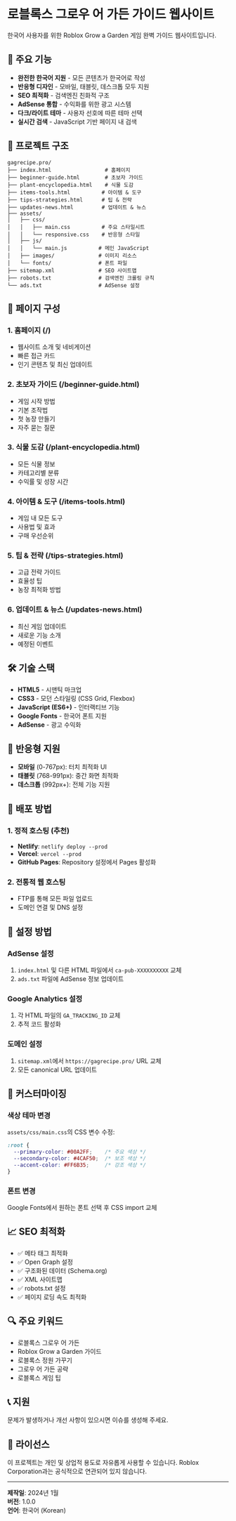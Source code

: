 # 로블록스 그로우 어 가든 가이드 웹사이트

한국어 사용자를 위한 Roblox Grow a Garden 게임 완벽 가이드 웹사이트입니다.

## 🌟 주요 기능

- **완전한 한국어 지원** - 모든 콘텐츠가 한국어로 작성
- **반응형 디자인** - 모바일, 태블릿, 데스크톱 모두 지원
- **SEO 최적화** - 검색엔진 친화적 구조
- **AdSense 통합** - 수익화를 위한 광고 시스템
- **다크/라이트 테마** - 사용자 선호에 따른 테마 선택
- **실시간 검색** - JavaScript 기반 페이지 내 검색

## 📁 프로젝트 구조

```
gagrecipe.pro/
├── index.html                 # 홈페이지
├── beginner-guide.html        # 초보자 가이드
├── plant-encyclopedia.html    # 식물 도감
├── items-tools.html          # 아이템 & 도구
├── tips-strategies.html      # 팁 & 전략
├── updates-news.html         # 업데이트 & 뉴스
├── assets/
│   ├── css/
│   │   ├── main.css          # 주요 스타일시트
│   │   └── responsive.css    # 반응형 스타일
│   ├── js/
│   │   └── main.js          # 메인 JavaScript
│   ├── images/              # 이미지 리소스
│   └── fonts/               # 폰트 파일
├── sitemap.xml              # SEO 사이트맵
├── robots.txt               # 검색엔진 크롤링 규칙
└── ads.txt                  # AdSense 설정
```

## 🎯 페이지 구성

### 1. 홈페이지 (/)
- 웹사이트 소개 및 네비게이션
- 빠른 접근 카드
- 인기 콘텐츠 및 최신 업데이트

### 2. 초보자 가이드 (/beginner-guide.html)
- 게임 시작 방법
- 기본 조작법
- 첫 농장 만들기
- 자주 묻는 질문

### 3. 식물 도감 (/plant-encyclopedia.html)
- 모든 식물 정보
- 카테고리별 분류
- 수익률 및 성장 시간

### 4. 아이템 & 도구 (/items-tools.html)
- 게임 내 모든 도구
- 사용법 및 효과
- 구매 우선순위

### 5. 팁 & 전략 (/tips-strategies.html)
- 고급 전략 가이드
- 효율성 팁
- 농장 최적화 방법

### 6. 업데이트 & 뉴스 (/updates-news.html)
- 최신 게임 업데이트
- 새로운 기능 소개
- 예정된 이벤트

## 🛠️ 기술 스택

- **HTML5** - 시맨틱 마크업
- **CSS3** - 모던 스타일링 (CSS Grid, Flexbox)
- **JavaScript (ES6+)** - 인터랙티브 기능
- **Google Fonts** - 한국어 폰트 지원
- **AdSense** - 광고 수익화

## 📱 반응형 지원

- **모바일** (0-767px): 터치 최적화 UI
- **태블릿** (768-991px): 중간 화면 최적화
- **데스크톱** (992px+): 전체 기능 지원

## 🚀 배포 방법

### 1. 정적 호스팅 (추천)
- **Netlify**: `netlify deploy --prod`
- **Vercel**: `vercel --prod`
- **GitHub Pages**: Repository 설정에서 Pages 활성화

### 2. 전통적 웹 호스팅
- FTP를 통해 모든 파일 업로드
- 도메인 연결 및 DNS 설정

## 🔧 설정 방법

### AdSense 설정
1. `index.html` 및 다른 HTML 파일에서 `ca-pub-XXXXXXXXXX` 교체
2. `ads.txt` 파일에 AdSense 정보 업데이트

### Google Analytics 설정
1. 각 HTML 파일의 `GA_TRACKING_ID` 교체
2. 추적 코드 활성화

### 도메인 설정
1. `sitemap.xml`에서 `https://gagrecipe.pro/` URL 교체
2. 모든 canonical URL 업데이트

## 🎨 커스터마이징

### 색상 테마 변경
`assets/css/main.css`의 CSS 변수 수정:
```css
:root {
  --primary-color: #00A2FF;    /* 주요 색상 */
  --secondary-color: #4CAF50;  /* 보조 색상 */
  --accent-color: #FF6B35;     /* 강조 색상 */
}
```

### 폰트 변경
Google Fonts에서 원하는 폰트 선택 후 CSS import 교체

## 📈 SEO 최적화

- ✅ 메타 태그 최적화
- ✅ Open Graph 설정
- ✅ 구조화된 데이터 (Schema.org)
- ✅ XML 사이트맵
- ✅ robots.txt 설정
- ✅ 페이지 로딩 속도 최적화

## 🔍 주요 키워드

- 로블록스 그로우 어 가든
- Roblox Grow a Garden 가이드
- 로블록스 정원 가꾸기
- 그로우 어 가든 공략
- 로블록스 게임 팁

## 📞 지원

문제가 발생하거나 개선 사항이 있으시면 이슈를 생성해 주세요.

## 📄 라이선스

이 프로젝트는 개인 및 상업적 용도로 자유롭게 사용할 수 있습니다.
Roblox Corporation과는 공식적으로 연관되어 있지 않습니다.

---

**제작일**: 2024년 1월  
**버전**: 1.0.0  
**언어**: 한국어 (Korean)
